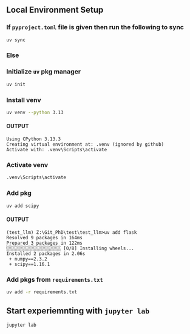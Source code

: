 ## Local Environment Setup

### If `pyproject.toml` file is given then run the following to sync

```sh
uv sync
```

### Else

### Initialize `uv` pkg manager

```sh
uv init
```

### Install venv

```sh
uv venv --python 3.13  
```

#### OUTPUT

```
Using CPython 3.13.3
Creating virtual environment at: .venv (ignored by github)
Activate with: .venv\Scripts\activate
```

### Activate venv

```sh
.venv\Scripts\activate
```

### Add pkg

```sh
uv add scipy
```

#### OUTPUT

```
(test_llm) Z:\Git_PhD\test\test_llm>uv add flask 
Resolved 9 packages in 164ms
Prepared 3 packages in 122ms
░░░░░░░░░░░░░░░░░░░░ [0/8] Installing wheels...
Installed 2 packages in 2.06s
 + numpy==2.3.2
 + scipy==1.16.1
```

### Add pkgs from `requirements.txt`

```sh
uv add -r requirements.txt
```

## Start experiemnting with `jupyter lab`

```sh
jupyter lab
```
